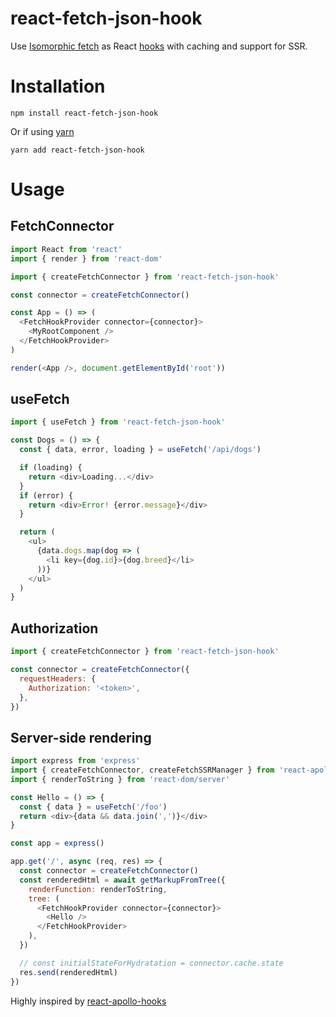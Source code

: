 # react-fetch-json-hook

Use [Isomorphic fetch](https://github.com/matthew-andrews/isomorphic-fetch) as React
[hooks](https://reactjs.org/docs/hooks-intro.html) with caching and support for SSR.

# Installation

`npm install react-fetch-json-hook`

Or if using [yarn](https://yarnpkg.com/en/)

`yarn add react-fetch-json-hook`

# Usage

## FetchConnector

```javascript
import React from 'react'
import { render } from 'react-dom'

import { createFetchConnector } from 'react-fetch-json-hook'

const connector = createFetchConnector()

const App = () => (
  <FetchHookProvider connector={connector}>
    <MyRootComponent />
  </FetchHookProvider>
)

render(<App />, document.getElementById('root'))
```

## useFetch

```javascript
import { useFetch } from 'react-fetch-json-hook'

const Dogs = () => {
  const { data, error, loading } = useFetch('/api/dogs')

  if (loading) {
    return <div>Loading...</div>
  }
  if (error) {
    return <div>Error! {error.message}</div>
  }

  return (
    <ul>
      {data.dogs.map(dog => (
        <li key={dog.id}>{dog.breed}</li>
      ))}
    </ul>
  )
}
```

## Authorization

```javascript
import { createFetchConnector } from 'react-fetch-json-hook'

const connector = createFetchConnector({
  requestHeaders: {
    Authorization: '<token>',
  },
})
```

## Server-side rendering

```javascript
import express from 'express'
import { createFetchConnector, createFetchSSRManager } from 'react-apollo-hooks'
import { renderToString } from 'react-dom/server'

const Hello = () => {
  const { data } = useFetch('/foo')
  return <div>{data && data.join(',')}</div>
}

const app = express()

app.get('/', async (req, res) => {
  const connector = createFetchConnector()
  const renderedHtml = await getMarkupFromTree({
    renderFunction: renderToString,
    tree: (
      <FetchHookProvider connector={connector}>
        <Hello />
      </FetchHookProvider>
    ),
  })

  // const initialStateForHydratation = connector.cache.state
  res.send(renderedHtml)
})
```

Highly inspired by [react-apollo-hooks](https://github.com/trojanowski/react-apollo-hooks)
